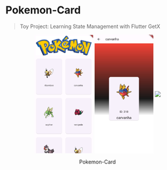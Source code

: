 # Pokemon-Card
> Toy Project: Learning State Management with Flutter GetX

<p align="center">  
    <img src="assets/images/listview.jpg" align="center" width="32%">  
    <img src="assets/images/detail.jpg" align="center" width="32%">  
    <img src="assets/images/pokemon_app.gif" align="center" width="32%">  
    <figcaption align="center">Pokemon-Card</figcaption>
</p>
